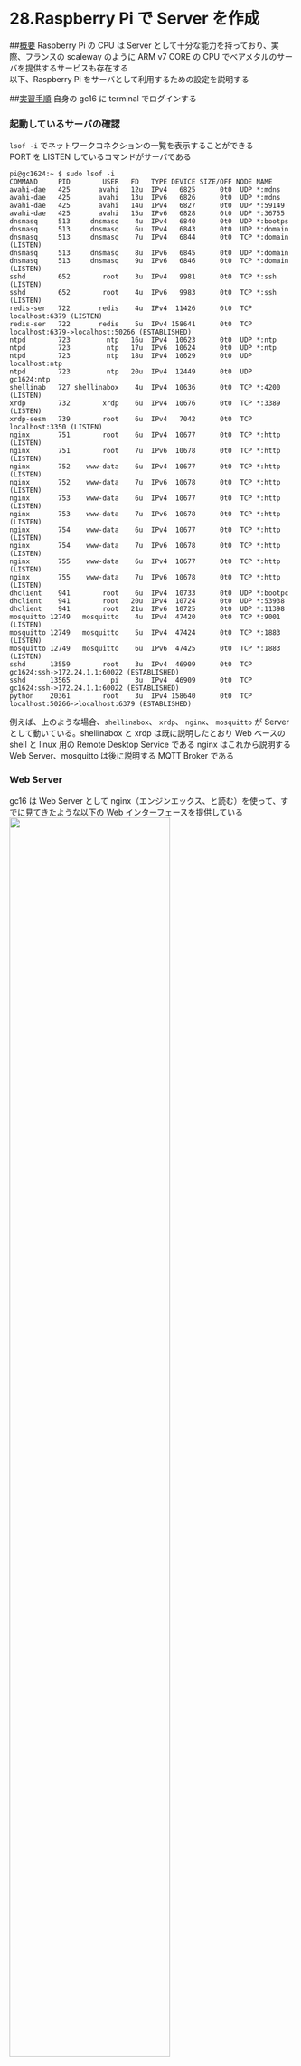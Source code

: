 # 28.Raspberry Pi で Server を作成

##<u>概要</u>
Raspberry Pi の CPU は Server として十分な能力を持っており、実際、フランスの scaleway  のように ARM v7 CORE の CPU でべアメタルのサーバを提供するサービスも存在する  
以下、Raspberry Pi をサーバとして利用するための設定を説明する

##<u>実習手順</u>
自身の gc16 に terminal でログインする

### 起動しているサーバの確認
`lsof -i` でネットワークコネクションの一覧を表示することができる  
PORT を LISTEN しているコマンドがサーバである
```
pi@gc1624:~ $ sudo lsof -i
COMMAND     PID        USER   FD   TYPE DEVICE SIZE/OFF NODE NAME
avahi-dae   425       avahi   12u  IPv4   6825      0t0  UDP *:mdns
avahi-dae   425       avahi   13u  IPv6   6826      0t0  UDP *:mdns
avahi-dae   425       avahi   14u  IPv4   6827      0t0  UDP *:59149
avahi-dae   425       avahi   15u  IPv6   6828      0t0  UDP *:36755
dnsmasq     513     dnsmasq    4u  IPv4   6840      0t0  UDP *:bootps
dnsmasq     513     dnsmasq    6u  IPv4   6843      0t0  UDP *:domain
dnsmasq     513     dnsmasq    7u  IPv4   6844      0t0  TCP *:domain (LISTEN)
dnsmasq     513     dnsmasq    8u  IPv6   6845      0t0  UDP *:domain
dnsmasq     513     dnsmasq    9u  IPv6   6846      0t0  TCP *:domain (LISTEN)
sshd        652        root    3u  IPv4   9981      0t0  TCP *:ssh (LISTEN)
sshd        652        root    4u  IPv6   9983      0t0  TCP *:ssh (LISTEN)
redis-ser   722       redis    4u  IPv4  11426      0t0  TCP localhost:6379 (LISTEN)
redis-ser   722       redis    5u  IPv4 158641      0t0  TCP localhost:6379->localhost:50266 (ESTABLISHED)
ntpd        723         ntp   16u  IPv4  10623      0t0  UDP *:ntp
ntpd        723         ntp   17u  IPv6  10624      0t0  UDP *:ntp
ntpd        723         ntp   18u  IPv4  10629      0t0  UDP localhost:ntp
ntpd        723         ntp   20u  IPv4  12449      0t0  UDP gc1624:ntp
shellinab   727 shellinabox    4u  IPv4  10636      0t0  TCP *:4200 (LISTEN)
xrdp        732        xrdp    6u  IPv4  10676      0t0  TCP *:3389 (LISTEN)
xrdp-sesm   739        root    6u  IPv4   7042      0t0  TCP localhost:3350 (LISTEN)
nginx       751        root    6u  IPv4  10677      0t0  TCP *:http (LISTEN)
nginx       751        root    7u  IPv6  10678      0t0  TCP *:http (LISTEN)
nginx       752    www-data    6u  IPv4  10677      0t0  TCP *:http (LISTEN)
nginx       752    www-data    7u  IPv6  10678      0t0  TCP *:http (LISTEN)
nginx       753    www-data    6u  IPv4  10677      0t0  TCP *:http (LISTEN)
nginx       753    www-data    7u  IPv6  10678      0t0  TCP *:http (LISTEN)
nginx       754    www-data    6u  IPv4  10677      0t0  TCP *:http (LISTEN)
nginx       754    www-data    7u  IPv6  10678      0t0  TCP *:http (LISTEN)
nginx       755    www-data    6u  IPv4  10677      0t0  TCP *:http (LISTEN)
nginx       755    www-data    7u  IPv6  10678      0t0  TCP *:http (LISTEN)
dhclient    941        root    6u  IPv4  10733      0t0  UDP *:bootpc
dhclient    941        root   20u  IPv4  10724      0t0  UDP *:53938
dhclient    941        root   21u  IPv6  10725      0t0  UDP *:11398
mosquitto 12749   mosquitto    4u  IPv4  47420      0t0  TCP *:9001 (LISTEN)
mosquitto 12749   mosquitto    5u  IPv4  47424      0t0  TCP *:1883 (LISTEN)
mosquitto 12749   mosquitto    6u  IPv6  47425      0t0  TCP *:1883 (LISTEN)
sshd      13559        root    3u  IPv4  46909      0t0  TCP gc1624:ssh->172.24.1.1:60022 (ESTABLISHED)
sshd      13565          pi    3u  IPv4  46909      0t0  TCP gc1624:ssh->172.24.1.1:60022 (ESTABLISHED)
python    20361        root    3u  IPv4 158640      0t0  TCP localhost:50266->localhost:6379 (ESTABLISHED)
```  
例えば、上のような場合、`shellinabox`、 `xrdp`、 `nginx`、 `mosquitto` が Server として動いている。shellinabox と xrdp は既に説明したとおり Web ベースの shell と linux 用の Remote Desktop Service である
nginx はこれから説明する Web Server、mosquitto は後に説明する MQTT Broker である

### Web Server
gc16 は Web Server として nginx（エンジンエックス、と読む）を使って、すでに見てきたような以下の Web インターフェースを提供している  
<img src="pic/ss.2017-03-08 21.01.34.png" width="75%">

1. nginx のインストールスクリプトは以下
```
pi@gc1624:~ $ cat -n install/nginx.setup.sh
     1	# NGINX, php
     2	sudo apt-get install nginx
     3	sudo apt-get install php5-fpm
     4	sudo sed -i 's|index index.html index.htm|index index.php index.html index.htm|g' /etc/nginx/sites-enabled/default
     5	sudo sed -i 's|#location ~ \\\.php$ {|location ~ \\\.php$ {|' /etc/nginx/sites-enabled/default
     6	sudo sed -i 's|#\tinclude snippets/fastcgi-php.conf;|\tinclude snippets/fastcgi-php.conf;|g' /etc/nginx/sites-enabled/default
     7	sudo sed -i 's|#\tfastcgi_pass unix:/var/run/php5-fpm.sock;|\tfastcgi_pass unix:/var/run/php5-fpm.sock; }|g' /etc/nginx/sites-enabled/default
```  
ポイントは  
  - 2行: nginx のインストール
  - 3行: php5-fpm のインストール
  - 4 - 7行: nginx 設定ファイルへの php の設定

2. 上のスクリプトの 4 - 7行で修正した nginx 設定ファイル
```
pi@gc1624:~ $ cat -n /etc/nginx/sites-enabled/default
     1	##
     2	# You should look at the following URL's in order to grasp a solid understanding
     3	# of Nginx configuration files in order to fully unleash the power of Nginx.
     4	# http://wiki.nginx.org/Pitfalls
     5	# http://wiki.nginx.org/QuickStart
     6	# http://wiki.nginx.org/Configuration
     7	#
     8	# Generally, you will want to move this file somewhere, and start with a clean
     9	# file but keep this around for reference. Or just disable in sites-enabled.
    10	#
    11	# Please see /usr/share/doc/nginx-doc/examples/ for more detailed examples.
    12	##
    13
    14	# Default server configuration
    15	#
    16	server {
    17		listen 80 default_server;
    18		listen [::]:80 default_server;
    19
    20		# SSL configuration
    21		#
    22		# listen 443 ssl default_server;
    23		# listen [::]:443 ssl default_server;
    24		#
    25		# Self signed certs generated by the ssl-cert package
    26		# Don't use them in a production server!
    27		#
    28		# include snippets/snakeoil.conf;
    29
    30		root /var/www/html;
    31
    32		# Add index.php to the list if you are using PHP
    33		index index.php index.html index.htm index.nginx-debian.html;
    34
    35		server_name _;
    36
    37		location / {
    38			# First attempt to serve request as file, then
    39			# as directory, then fall back to displaying a 404.
    40			try_files $uri $uri/ =404;
    41		}
    42
    43		# pass the PHP scripts to FastCGI server listening on 127.0.0.1:9000
    44		#
    45		location ~ \.php$ {
    46			include snippets/fastcgi-php.conf;
    47		#
    48		#	# With php5-cgi alone:
    49		#	fastcgi_pass 127.0.0.1:9000;
    50		#	# With php5-fpm:
    51			fastcgi_pass unix:/var/run/php5-fpm.sock; }
    52		#}
    53
    54		# deny access to .htaccess files, if Apache's document root
    55		# concurs with nginx's one
    56		#
    57		#location ~ /\.ht {
    58		#	deny all;
    59		#}
    60	}
    61
    62
    63	# Virtual Host configuration for example.com
    64	#
    65	# You can move that to a different file under sites-available/ and symlink that
    66	# to sites-enabled/ to enable it.
    67	#
    68	#server {
    69	#	listen 80;
    70	#	listen [::]:80;
    71	#
    72	#	server_name example.com;
    73	#
    74	#	root /var/www/example.com;
    75	#	index index.html;
    76	#
    77	#	location / {
    78	#		try_files $uri $uri/ =404;
    79	#	}
    80	#}
```  
ポイントは以下
  - 30行: document root は /var/www/html
  - 33行: index ファイルと認識するファイル一覧、左優先
  - 45,46,51行: php の設定のコメントアウトを外す

3. document route の確認  
```
pi@gc1624:~ $ ls /var/www/html
index.nginx-debian.html  index.php  SCRIPT
```  
index.nginx-debian.html と index.php がいるが、index.php が優先  
SCRIPT は gc16 のセキュアストレージ、すでに説明したようにこの中のスクリプトは悪意の第三者から保護される  
```
pi@gc1624:~ $ ls /var/www/html/SCRIPT/
BackupPi_2  gcidx  lost+found  monitor  say  sdt
```

### Web アプリの作成
1. Web ページの作成  
実際に Web ページを作ってみる  
まず、`/var/www/html` に移動し、`gpio` というフォルダを作成する  
```
pi@gc1624:~ $ cd /var/www/html
pi@gc1624:/var/www/html $ sudo mkdir gpio
```  
pgio の所有者を`nginx`の起動ユーザである`www-date`に、所属グループを`pi`にして、group に書き込み権限をあたえる  
尚、一般ニューザに書き込み権限を与えると乗っ取りのリスクが発生する  

```
pi@gc1624:/var/www/html $ ls -la
total 25
drwxr-xr-x 4 root root 4096 Apr  4 22:16 .
drwxr-xr-x 3 root root 4096 Oct 15 19:22 ..
drwxr-xr-x 2 root root 4096 Apr  4 22:16 gpio
-rw-r--r-- 1 root root  764 Apr  4 22:14 gpio.html
-rw-r--r-- 1 root root  764 Apr  4 22:15 gpio.php
-rw-r--r-- 1 root root 1163 Jan 10 22:13 index.nginx-debian.html
lrwxrwxrwx 1 root root   36 Mar 24 22:40 index.php -> /var/www/html/SCRIPT/gcidx/index.php
drwxrwxr-x 8 root pi   1024 Mar 24 22:36 SCRIPT

pi@gc1624:/var/www/html $ sudo chown www-data gpio
pi@gc1624:/var/www/html $ sudo chgrp pi gpio
pi@gc1624:/var/www/html $ sudo chmod g+w gpio
pi@gc1624:/var/www/html $ ls -la
total 25
drwxr-xr-x 4 root     root 4096 Apr  4 22:16 .
drwxr-xr-x 3 root     root 4096 Oct 15 19:22 ..
drwxrwxr-x 2 www-data pi   4096 Apr  4 22:16 gpio
-rw-r--r-- 1 root     root  764 Apr  4 22:14 gpio.html
-rw-r--r-- 1 root     root  764 Apr  4 22:15 gpio.php
-rw-r--r-- 1 root     root 1163 Jan 10 22:13 index.nginx-debian.html
lrwxrwxrwx 1 root     root   36 Mar 24 22:40 index.php -> /var/www/html/SCRIPT/gcidx/index.php
drwxrwxr-x 8 root     pi   1024 Mar 24 22:36 SCRIPT
```  
作成した `gpio` 配下に移動  
```
pi@gc1624:/var/www/html $ cd gpio
pi@gc1624:/var/www/html/gpio $
```  
以下の内容で `index.html` ファイルを作成する
```
<!DOCTYPE html>
<html lang="ja">
<head>
    <meta charset="UTF-8">
    <title>Raspberry Pi GPIO</title>
</head>
<body>
    <p>GPIO 1 = </p>
    <p>GPIO 2 = </p>
    <p>GPIO 3 = </p>
    <p>GPIO 4 = </p>
    <p>GPIO 5 = </p>
    <p>GPIO 6 = </p>
    <p>GPIO 7 = </p>
    <p>GPIO 8 = </p>
    <p>GPIO 9 = </p>
    <p>GPIO 10 = </p>
    <p>GPIO 11 = </p>
    <p>GPIO 12 = </p>
    <p>GPIO 13 = </p>
    <p>GPIO 14 = </p>
    <p>GPIO 15 = </p>
    <p>GPIO 16 = </p>
    <p>GPIO 17 = </p>
    <p>GPIO 18 = </p>
    <p>GPIO 19 = </p>
    <p>GPIO 20 = </p>
    <p>GPIO 21 = </p>
    <p>GPIO 22 = </p>
    <p>GPIO 23 = </p>
    <p>GPIO 24 = </p>
    <p>GPIO 25 = </p>
    <p>GPIO 26 = </p>
    <p>GPIO 27 = </p>
    <p>GPIO 28 = </p>
    <p>GPIO 29 = </p>
</body>
</html>
```  
作成した `index.html` を、アドレス `自分のgc16のホスト名.local/gpio`でブラウザに表示する    
以下のように表示される  
<img src="pic/ss.2017-04-04 22.21.26.png" width="75%">

2. php スクリプトの作成  
html ファイルは静的なファイルをそのまま表示するだけなのでユーザやシステムとのインタラクションを反映させることができない  
そこで、先に作成した html ファイルをひな形として php スクリプトを作成する  

まず、`index.html` を `index.php` にコピーする  
```
pi@gc1624:/var/www/html/gpio $ cp index.html index.php
```  
エディタで index.php を開き、`<p>GPIO 1 = </p>` の行に以下のように php のコードを追加する  
```
<p>GPIO 1 = <?php echo rtrim(`sudo gpio read 1`) ?>></p>
```  
先ほどと同じアドレスで再度ブラウザで表示（再読み込み）すると、下記のように表示される
<img src="pic/ss.2017-04-05 7.33.12.png" width="75%">  
ポイント
  - index.php が index.html に優先されている
  - gpio コマンドを使って gpio1 の値を読んで表示している  

最期に、下記のように変更
```
<!DOCTYPE html>
<html lang="ja">
<head>
    <meta charset="UTF-8">
    <title>Raspberry Pi GPIO</title>
</head>
<body>
<?php
  for ($i = 1; $i < 30; $i++){
    echo '<p>GPIO '.$i.' = '.rtrim(`sudo gpio read $i`).'</p>';
  }
?>
</body>
</html>
```  
再表示すると、以下のように表示される  
<img src="pic/ss.2017-04-05 15.55.46.png" width="75%">  
